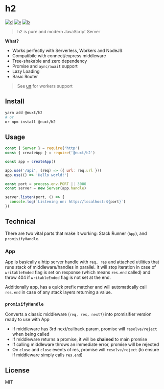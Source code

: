 # h2

[![d](https://img.shields.io/npm/dm/@nuxt/h2.svg?style=flat-square)](https://npmjs.com/package/@nuxt/h2)
[![v](https://img.shields.io/npm/v/@nuxt/h2/latest.svg?style=flat-square)](https://npmjs.com/package/@nuxt/h2)
[![b](https://img.shields.io/bundlephobia/min/@nuxt/h2/latest.svg?style=flat-square)](https://bundlephobia.com/result?p=@nuxt/h2)

> h2 is pure and modern JavaScript Server

**What?**

- Works perfectly with Serverless, Workers and NodeJS
- Compatibile with connect/express middleware
- Tree-shakable and zero dependency
- Promise and `aync/await` support
- Lazy Loading
- Basic Router

> See [un](https://github.com/nuxt-contrib/un) for workers support

## Install

```bash
yarn add @nuxt/h2
# or
or npm install @nuxt/h2
```

## Usage

```js
const { Server } = require('http')
const { createApp } = require('@nuxt/h2')

const app = createApp()

app.use('/api', (req) => ({ url: req.url }))
app.use(() => 'Hello world!')

const port = process.env.PORT || 3000
const server = new Server(app.handle)

server.listen(port, () => {
  console.log(`Listening on: http://localhost:${port}`)
})
```

## Technical

There are two vital parts that make it working: Stack Runner (`App`), and `promisifyHandle`.

### App

App is basically a http server handle with `req, res` and attached utilities that runs stack
 of middleware/handles in parallel. It will stop iteration in case of `writableEnded` flag is set on response
 (which means `res.end` called) and throw 404 if `writableEnded` flag is not set at the end.

Additionally app, has a quick prefix matcher and will automatically call `res.end` in case of any stack layers returning a value.

### `promisifyHandle`

Converts a classic middleware (`req, res, next?`) into promisifier version ready to use with App

- If middleware has 3rd next/callback param, promise will `resolve/reject` when being called
- If middleware returns a promise, it will be **chained** to main promise
- If calling middleware throws an immediate error, promise will be rejected
- On `close` and `close` events of res, promise will `resolve/reject` (to ensure if middleware simply calls `res.end`)

## License

MIT
